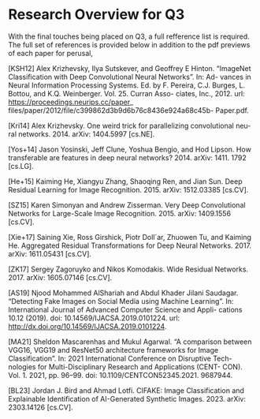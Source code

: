# Research Overview for Q3

With the final touches being placed on Q3, a full refference list is required. The full set of references is provided below in addition to the pdf previews of each paper for perusal,

[KSH12] Alex Krizhevsky, Ilya Sutskever, and Geoffrey E Hinton. “ImageNet
Classification with Deep Convolutional Neural Networks”. In: Ad-
vances in Neural Information Processing Systems. Ed. by F. Pereira,
C.J. Burges, L. Bottou, and K.Q. Weinberger. Vol. 25. Curran Asso-
ciates, Inc., 2012. url: https://proceedings.neurips.cc/paper_
files/paper/2012/file/c399862d3b9d6b76c8436e924a68c45b-
Paper.pdf.

[Kri14] Alex Krizhevsky. One weird trick for parallelizing convolutional neu-
ral networks. 2014. arXiv: 1404.5997 [cs.NE].

<object data="https://arxiv.org/pdf/1404.5997" type="application/pdf" width="100%"></object>

[Yos+14] Jason Yosinski, Jeff Clune, Yoshua Bengio, and Hod Lipson. How
transferable are features in deep neural networks? 2014. arXiv: 1411.
1792 [cs.LG].

<object data="https://arxiv.org/pdf/1411.1792" type="application/pdf" width="100%"></object>

[He+15] Kaiming He, Xiangyu Zhang, Shaoqing Ren, and Jian Sun. Deep
Residual Learning for Image Recognition. 2015. arXiv: 1512.03385
[cs.CV].

<object data="https://arxiv.org/pdf/1512.03385" type="application/pdf" width="100%"></object>

[SZ15] Karen Simonyan and Andrew Zisserman. Very Deep Convolutional
Networks for Large-Scale Image Recognition. 2015. arXiv: 1409.1556
[cs.CV].

<object data="https://arxiv.org/pdf/1409.1556" type="application/pdf" width="100%"></object>

[Xie+17] Saining Xie, Ross Girshick, Piotr Doll´ar, Zhuowen Tu, and Kaiming
He. Aggregated Residual Transformations for Deep Neural Networks.
2017. arXiv: 1611.05431 [cs.CV].

<object data="https://arxiv.org/pdf/1611.05431" type="application/pdf" width="100%"></object>

[ZK17] Sergey Zagoruyko and Nikos Komodakis. Wide Residual Networks.
2017. arXiv: 1605.07146 [cs.CV].

<object data="https://arxiv.org/pdf/1605.07146" type="application/pdf" width="100%"></object>


[AS19] Njood Mohammed AlShariah and Abdul Khader Jilani Saudagar.
“Detecting Fake Images on Social Media using Machine Learning”.
In: International Journal of Advanced Computer Science and Appli-
cations 10.12 (2019). doi: 10.14569/IJACSA.2019.0101224. url:
http://dx.doi.org/10.14569/IJACSA.2019.0101224.

<object data="https://thesai.org/Downloads/Volume10No12/Paper_24-Detecting_Fake_Images_on_Social_Media.pdf" type="application/pdf" width="100%"></object>


[MA21] Sheldon Mascarenhas and Mukul Agarwal. “A comparison between
VGG16, VGG19 and ResNet50 architecture frameworks for Image
Classification”. In: 2021 International Conference on Disruptive Tech-
nologies for Multi-Disciplinary Research and Applications (CENT-
CON). Vol. 1. 2021, pp. 96–99. doi: 10.1109/CENTCON52345.2021.
9687944.

<object data="https://www.researchsquare.com/article/rs-2863523/latest.pdf" type="application/pdf" width="100%"></object>

[BL23] Jordan J. Bird and Ahmad Lotfi. CIFAKE: Image Classification and
Explainable Identification of AI-Generated Synthetic Images. 2023.
arXiv: 2303.14126 [cs.CV].

<object data="https://arxiv.org/pdf/2303.14126" type="application/pdf" width="100%"></object>

